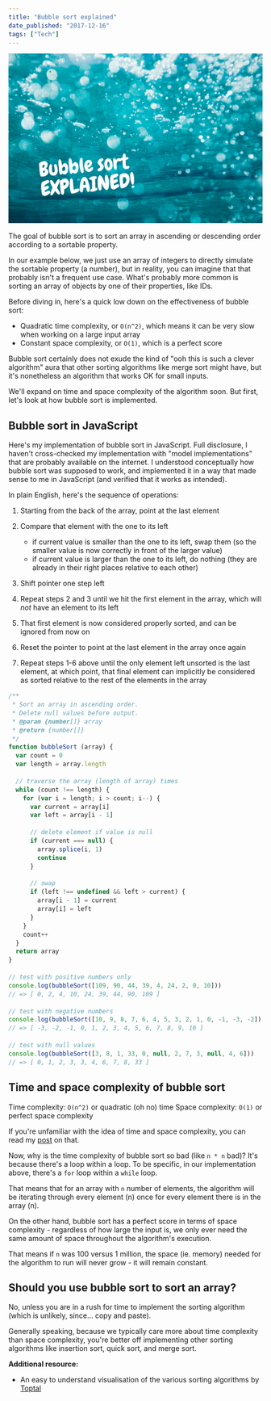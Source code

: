 ```yaml
---
title: "Bubble sort explained"
date_published: "2017-12-16"
tags: ["Tech"]
---
```


![bubble sort explained banner ](images/BSP-bubble-sort-explained.png)

The goal of bubble sort is to sort an array in ascending or descending order according to a sortable property.

In our example below, we just use an array of integers to directly simulate the sortable property (a number), but in reality, you can imagine that that probably isn't a frequent use case. What's probably more common is sorting an array of objects by one of their properties, like IDs.

Before diving in, here's a quick low down on the effectiveness of bubble sort:

- Quadratic time complexity, or `O(n^2)`, which means it can be very slow when working on a large input array
- Constant space complexity, or `O(1)`, which is a perfect score

Bubble sort certainly does not exude the kind of "ooh this is such a clever algorithm" aura that other sorting algorithms like merge sort might have, but it's nonetheless an algorithm that works OK for small inputs.

We'll expand on time and space complexity of the algorithm soon. But first, let's look at how bubble sort is implemented.

## Bubble sort in JavaScript

Here's my implementation of bubble sort in JavaScript. Full disclosure, I haven't cross-checked my implementation with "model implementations" that are probably available on the internet. I understood conceptually how bubble sort was supposed to work, and implemented it in a way that made sense to me in JavaScript (and verified that it works as intended).

In plain English, here's the sequence of operations:

1. Starting from the back of the array, point at the last element
2. Compare that element with the one to its left

    - if current value is smaller than the one to its left, swap them (so the smaller value is now correctly in front of the larger value)
    - if current value is larger than the one to its left, do nothing (they are already in their right places relative to each other)
3. Shift pointer one step left
4. Repeat steps 2 and 3 until we hit the first element in the array, which will _not_ have an element to its left
5. That first element is now considered properly sorted, and can be ignored from now on
6. Reset the pointer to point at the last element in the array once again
7. Repeat steps 1-6 above until the only element left unsorted is the last element, at which point, that final element can implicitly be considered as sorted relative to the rest of the elements in the array

```js
/**
 * Sort an array in ascending order.
 * Delete null values before output.
 * @param {number[]} array
 * @return {number[]}
 */
function bubbleSort (array) {
  var count = 0
  var length = array.length

  // traverse the array (length of array) times
  while (count !== length) {
    for (var i = length; i > count; i--) {
      var current = array[i]
      var left = array[i - 1]

      // delete element if value is null
      if (current === null) {
        array.splice(i, 1)
        continue
      }

      // swap
      if (left !== undefined && left > current) {
        array[i - 1] = current
        array[i] = left
      }
    }
    count++
  }
  return array
}

// test with positive numbers only
console.log(bubbleSort([109, 90, 44, 39, 4, 24, 2, 0, 10]))
// => [ 0, 2, 4, 10, 24, 39, 44, 90, 109 ]

// test with negative numbers
console.log(bubbleSort([10, 9, 8, 7, 6, 4, 5, 3, 2, 1, 0, -1, -3, -2]))
// => [ -3, -2, -1, 0, 1, 2, 3, 4, 5, 6, 7, 8, 9, 10 ]

// test with null values
console.log(bubbleSort([3, 8, 1, 33, 0, null, 2, 7, 3, null, 4, 6]))
// => [ 0, 1, 2, 3, 3, 4, 6, 7, 8, 33 ]
```

## Time and space complexity of bubble sort

Time complexity: `O(n^2)` or quadratic (oh no) time Space complexity: `O(1)` or perfect space complexity

If you're unfamiliar with the idea of time and space complexity, you can read my [post](/2017-11-15-algorithm-time-complexity-big-o-notation/) on that.

Now, why is the time complexity of bubble sort so bad (like `n * n` bad)? It's because there's a loop within a loop. To be specific, in our implementation above, there's a `for` loop within a `while` loop.

That means that for an array with `n` number of elements, the algorithm will be iterating through every element (n) once for every element there is in the array (n).

On the other hand, bubble sort has a perfect score in terms of space complexity - regardless of how large the input is, we only ever need the same amount of space throughout the algorithm's execution.

That means if `n` was 100 versus 1 million, the space (ie. memory) needed for the algorithm to run will never grow - it will remain constant.

## Should you use bubble sort to sort an array?

No, unless you are in a rush for time to implement the sorting algorithm (which is unlikely, since... copy and paste).

Generally speaking, because we typically care more about time complexity than space complexity, you're better off implementing other sorting algorithms like insertion sort, quick sort, and merge sort.

**Additional resource:**

- An easy to understand visualisation of the various sorting algorithms by [Toptal](https://www.toptal.com/developers/sorting-algorithms/)
